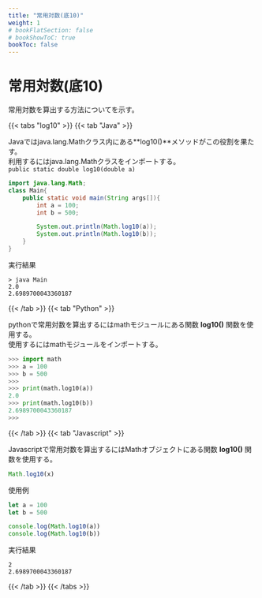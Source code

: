 ```yaml
---
title: "常用対数(底10)"
weight: 1
# bookFlatSection: false
# bookShowToC: true
bookToc: false
---
```


# 常用対数(底10)

常用対数を算出する方法についてを示す。

{{< tabs "log10" >}}
{{< tab "Java" >}}

Javaではjava.lang.Mathクラス内にある**log10()**メソッドがこの役割を果たす。  
利用するにはjava.lang.Mathクラスをインポートする。   
`public static double log10(double a)`   


```java
import java.lang.Math;
class Main{
    public static void main(String args[]){
        int a = 100;
        int b = 500;

        System.out.println(Math.log10(a));
        System.out.println(Math.log10(b));
    }
}
```

実行結果

```
> java Main
2.0
2.6989700043360187
```

{{< /tab >}}
{{< tab "Python" >}}

pythonで常用対数を算出するにはmathモジュールにある関数 **log10()** 関数を使用する。  
使用するにはmathモジュールをインポートする。  

```python
>>> import math
>>> a = 100     
>>> b = 500 
>>> 
>>> print(math.log10(a))
2.0
>>> print(math.log10(b))
2.6989700043360187
>>>
```

{{< /tab >}}
{{< tab "Javascript" >}}

Javascriptで常用対数を算出するにはMathオブジェクトにある関数 **log10()** 関数を使用する。  
```javascript
Math.log10(x)
```

使用例

```Javascript
let a = 100     
let b = 500 

console.log(Math.log10(a))
console.log(Math.log10(b))
```

実行結果

```
2
2.6989700043360187
```


{{< /tab >}}
{{< /tabs >}}

